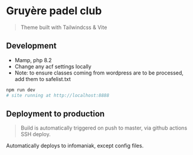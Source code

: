 # Gruyère padel club

> Theme built with Tailwindcss & Vite

## Development

-   Mamp, php 8.2
-   Change any acf settings locally
-   Note: to ensure classes coming from wordpress are to be processed, add them to safelist.txt

```bash
npm run dev
# site running at http://localhost:8888
```

## Deployment to production

> Build is automatically triggered on push to master, via github actions SSH deploy.

Automatically deploys to infomaniak, except config files.

